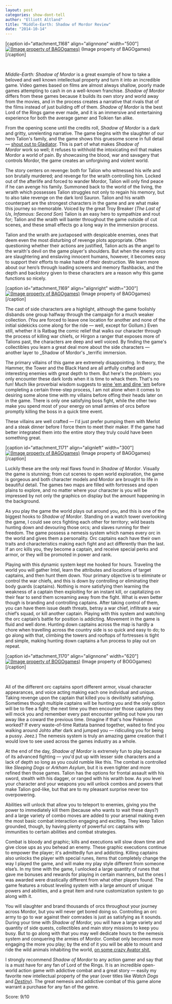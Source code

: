 ```yaml
---
layout: post
categories: show-dont-tell
author: "Elliott Altland"
title: "Middle-Earth: Shadow of Mordor Review"
date: "2014-10-14"
---
```


\[caption id="attachment\_1168" align="alignnone" width="500"\][![(Image property of BAGOgames)](/img/15505966446_01f9281947_o.jpg)](http://www.thehighscreen.com/wp-content/uploads/2014/10/15505966446_01f9281947_o.jpg) (Image property of BAGOgames)\[/caption\]

 

_Middle-Earth: Shadow of Mordor_ is a great example of how to take a beloved and well known intellectual property and turn it into an incredible game. Video games based on films are almost always shallow, poorly made games attempting to cash in on a well-known franchise. _Shadow of Mordor_ differs from these games because it builds its own story and world away from the movies, and in the process creates a narrative that rivals that of the films instead of just building off of them. _Shadow of Mordor_ is the best Lord of the Rings game ever made, and it is an immersive and entertaining experience for both the average gamer and Tolkien fan alike.

From the opening scene until the credits roll, _Shadow of Mordor_ is a dark and gritty, unrelenting narrative. The game begins with the slaughter of our hero Talion's family, and the game shows this gruesome scene in full detail — [shout out to Gladiator](https://www.youtube.com/watch?v=TpGFF3hXPkY). This is part of what makes _Shadow of Mordor_ work so well; it refuses to withhold the intoxicating evil that makes Mordor a world of pain. By showcasing the blood, war and savagery that controls Mordor, the game creates an unforgiving and violent world.

The story centers on revenge: both for Talion who witnessed his wife and son brutally murdered; and revenge for the wraith controlling him. Locked out of the afterlife and forced to wander Mordor, Talion will only find peace if he can avenge his family. Summoned back to the world of the living, the wraith which possesses Talion struggles not only to regain his memory, but to also take revenge on the dark lord Sauron. Talion and his wraith counterpart are the strongest characters in the game and are what make this journey so memorable. Voiced by the great Troy Breaker (_The Last of Us_, _Infamous: Second Son_) Talion is an easy hero to sympathize and rout for; Talion and the wraith will banter throughout the game outside of cut scenes, and these small effects go a long way in the immersion process.

Talion and the wraith are juxtaposed with despicable enemies, ones that deem even the most disturbing of revenge plots appropriate. Often questioning whether their actions are justified, Talion acts as the angel to the wraith's devil on the game player's shoulders. But when the enemy orcs are slaughtering and enslaving innocent humans, however, it becomes easy to support their efforts to make haste of their destruction. We learn more about our hero’s through loading screens and memory flashbacks, and the depth and backstory given to these characters are a reason why this game functions so nicely.

\[caption id="attachment\_1169" align="alignright" width="300"\][![(Image property of BAGOgames)](/img/13614686985_7ec0379b39_o-300x168.jpg)](http://www.thehighscreen.com/wp-content/uploads/2014/10/13614686985_7ec0379b39_o.jpg) (Image property of BAGOgames)\[/caption\]

The cast of side characters are a highlight, although the game foolishly disbands one group halfway through the campaign for a much weaker collection. (You are forced to leave one location for another and none of the initial sidekicks come along for the ride — well, except for Gollum.) Even still, whether it is Ratbag the comic relief that walks our character through the process of killing war chiefs, or Hirgon a ranger that exposes more of Talions past, the characters are deep and well voiced. By finding the game's collectibles you learn a great deal more about the side characters — another layer to _Shadow of Mordor's _terrific immersion.

The primary villains of this game are extremely disappointing. In theory, the Hammer, the Tower and the Black Hand are all artfully crafted and interesting enemies with great depth to them. But here's the problem: you only encounter these dark lords when it is time to whack them. That's no fun! Much like proverbial wisdom suggests to [wine 'em and dine 'em](http://www.cafepress.com/+wine_em_dine_em_69_em_trucker_hat,7006464?utm_medium=cpc&utm_term=7006464&utm_source=google&utm_campaign=sem-cpc-product-ads&utm_content=search-pla) before completing a certain three-step process, I am not alone when it comes to desiring some alone time with my villains before offing their heads later on in the game. There is only one satisfying boss fight, while the other two make you spend most of your energy on small armies of orcs before promptly killing the boss in a quick time event.

These villains are well crafted — I'd just prefer pumping them with Merlot and a steak dinner before I force them to meet their maker. If the game had better integrated them into the entire story they truly could have been something great.

\[caption id="attachment\_1171" align="alignleft" width="300"\][![(Image property of BAGOgames)](/img/15274059940_652e6ba0a0_o-300x168.jpg)](http://www.thehighscreen.com/wp-content/uploads/2014/10/15274059940_652e6ba0a0_o.jpg) (Image property of BAGOgames)\[/caption\]

Luckily these are the only real flaws found in _Shadow of Mordor_. Visually the game is stunning; from cut scenes to open world exploration, the game is gorgeous and both character models and Mordor are brought to life in beautiful detail. The games two maps are filled with fortresses and open plains to explore, and no matter where your character is you will be impressed by not only the graphics on display but the amount happening in the background.

As you play the game the world plays out around you, and this is one of the biggest hooks to _Shadow of Mordor_. Standing on a watch tower overlooking the game, I could see orcs fighting each other for territory; wild beasts hunting down and devouring those orcs; and slaves running for their freedom. The game possess a nemesis system which names every orc in the world and gives them a personality. Orc captains each have their own traits and characteristics making each fight and act differently than the last. If an orc kills you, they become a captain, and receive special perks and armor, or they will be promoted in power and rank.

Playing with this dynamic system kept me hooked for hours. Traveling the world you will gather Intel, learn the attributes and locations of target captains, and then hunt them down. Your primary objective is to eliminate or control the war chiefs, and this is down by controlling or eliminating their body guards (captains). Nothing is more satisfying then learning the weakness of a captain then exploiting for an instant kill, or capitalizing on their fear to send them screaming away from the fight. What is even better though is branding and controlling captains. After taking control of them, you can have them issue death threats, betray a war chief, infiltrate a war chief’s squad, or kill another captain. Playing with this system and watching the orc captain’s battle for position is addicting. Movement in the game is fluid and well done. Hunting down captains across the map is hardly a chore when travelling across the country side is so quick and easy to do; to go along with that, climbing the towers and rooftops of fortresses is tight and simple, making hunting down captains a fun process to play out on repeat.

\[caption id="attachment\_1170" align="alignnone" width="620"\][![(Image property of BOGOgames)](/img/15103432181_e7266b60a6_o-1024x576.jpg)](http://www.thehighscreen.com/wp-content/uploads/2014/10/15103432181_e7266b60a6_o.jpg) (Image property of BOGOgames)\[/caption\]

 

All of the different orc captains sport different armor, visual character appearances, and voice acting making each one individual and unique. Taking revenge upon the captain that killed you is devilishly satisfying. Sometimes though multiple captains will be hunting you and the only option will be to flee a fight; the next time you then encounter those captains they will mock you and remember every past encounter yelling out how you ran away like a coward the previous time. (Imagine if that's how Pokémon worked? If every waste-of-time Rattata banned together, waited to find you walking around Johto after dark and jumped you — ridiculing you for being a pussy. Jeez.) The nemesis system is truly an amazing game creation that I would love to see used across the games industry as a whole.

At the end of the day, _Shadow of Mordor_ is extremely fun to play because of its advanced fighting — you'd put up with lesser side characters and a lack of depth so long as you could rumble like this. The combat is controlled like _Sleeping Dogs_ or _Arkham Asylum_, but it is even tighter and more refined then those games. Talion has the options for frontal assault with his sword, stealth with his dagger, or ranged with his wraith bow. As you level your character and your weapons you will unlock combos and powers that make Talion god-like, but that are to my pleasant surprise never too overpowering.

Abilities will unlock that allow you to teleport to enemies, giving you the power to immediately kill them (because who wants to wait these days?) and a large variety of combo moves are added to your arsenal making even the most basic combat interaction engaging and exciting. They keep Talion grounded, though, by having plenty of powerful orc captains with immunities to certain abilities and combat strategies.

Combat is bloody and graphic; kills and executions will slow down time and give close ups as you behead an enemy. These graphic executions continue to empower the player; it's admittedly fun and addicting. Killing captains also unlocks the player with special runes, items that completely change the way I played the game, and will make my play style different from someone else’s. In my time with the game, I unlocked a large quantity of runes that gave me bonuses and rewards for playing in certain manners, but the ones I was awarded were drastically different from what other players found. The game features a robust leveling system with a large amount of unique powers and abilities, and a great item and rune customization system to go along with it.

You will slaughter and brand thousands of orcs throughout your journey across Mordor, but you will never get bored doing so. Controlling an orc army to go to war against their comrades is just as satisfying as it sounds. During your time with _Shadow of Mordor,_ you will have a large variety and quantity of side quests, collectibles and main story missions to keep you busy. But to go along with that you may well dedicate hours to the nemesis system and conquering the armies of Mordor. Combat only becomes more engaging the more you play; by the end of it you will be able to mount and ride the wild animals inhabiting the world, [on some crazy Avator shit.](http://www.youtube.com/watch?v=CeNhsaRwVpg)

I strongly recommend _Shadow of Mordor_ to any action gamer and say that is a must have for any fan of Lord of the Rings. It is an incredible open-world action game with addictive combat and a great story — easily my favorite new intellectual property of the year (over titles like _Watch Dogs_ and [_Destiny_](http://www.thehighscreen.com/2014/10/what-a-wonderful-world-gameplay-graphics-shine-in-destiny/)). The great nemesis and addictive combat of this game alone warrant a purchase for any fan of the genre.

Score: 9/10

